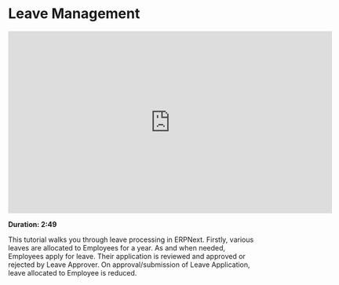 # Leave Management

<iframe width="660" height="371" src="https://www.youtube.com/embed/_fjFnEjvGt8" frameborder="0" allowfullscreen></iframe>

**Duration: 2:49**

This tutorial walks you through leave processing in ERPNext. Firstly, various leaves are allocated to Employees for a year. As and when needed, Employees apply for leave. Their application is reviewed and approved or rejected by Leave Approver. On approval/submission of Leave Application, leave allocated to Employee is reduced.
